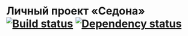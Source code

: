 # Личный проект «Седона» [![Build status][travis-image]][travis-url] [![Dependency status][dependency-image]][dependency-url]

[travis-image]: https://travis-ci.com/htmlacademy-adaptive/1391583-pink-20.svg?branch=master
[travis-url]: https://travis-ci.com/htmlacademy-adaptive/1391583-pink-20
[dependency-image]: https://david-dm.org/htmlacademy-adaptive/1391583-pink-20/dev-status.svg?style=flat-square
[dependency-url]: https://david-dm.org/htmlacademy-adaptive/1391583-pink-20?type=dev
